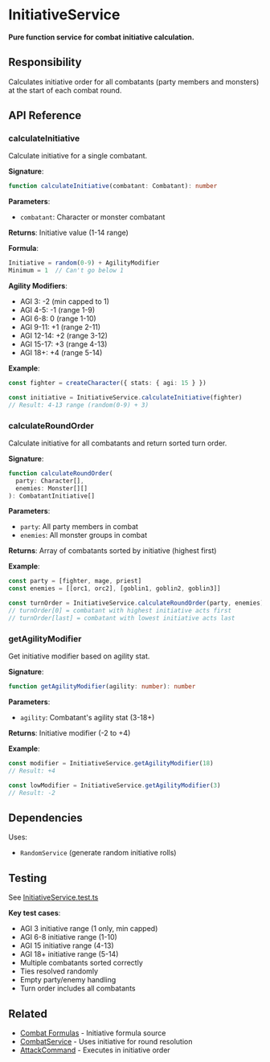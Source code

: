 # InitiativeService

**Pure function service for combat initiative calculation.**

## Responsibility

Calculates initiative order for all combatants (party members and monsters) at the start of each combat round.

## API Reference

### calculateInitiative

Calculate initiative for a single combatant.

**Signature**:
```typescript
function calculateInitiative(combatant: Combatant): number
```

**Parameters**:
- `combatant`: Character or monster combatant

**Returns**: Initiative value (1-14 range)

**Formula**:
```typescript
Initiative = random(0-9) + AgilityModifier
Minimum = 1  // Can't go below 1
```

**Agility Modifiers**:
- AGI 3: -2 (min capped to 1)
- AGI 4-5: -1 (range 1-9)
- AGI 6-8: 0 (range 1-10)
- AGI 9-11: +1 (range 2-11)
- AGI 12-14: +2 (range 3-12)
- AGI 15-17: +3 (range 4-13)
- AGI 18+: +4 (range 5-14)

**Example**:
```typescript
const fighter = createCharacter({ stats: { agi: 15 } })

const initiative = InitiativeService.calculateInitiative(fighter)
// Result: 4-13 range (random(0-9) + 3)
```

### calculateRoundOrder

Calculate initiative for all combatants and return sorted turn order.

**Signature**:
```typescript
function calculateRoundOrder(
  party: Character[],
  enemies: Monster[][]
): CombatantInitiative[]
```

**Parameters**:
- `party`: All party members in combat
- `enemies`: All monster groups in combat

**Returns**: Array of combatants sorted by initiative (highest first)

**Example**:
```typescript
const party = [fighter, mage, priest]
const enemies = [[orc1, orc2], [goblin1, goblin2, goblin3]]

const turnOrder = InitiativeService.calculateRoundOrder(party, enemies)
// turnOrder[0] = combatant with highest initiative acts first
// turnOrder[last] = combatant with lowest initiative acts last
```

### getAgilityModifier

Get initiative modifier based on agility stat.

**Signature**:
```typescript
function getAgilityModifier(agility: number): number
```

**Parameters**:
- `agility`: Combatant's agility stat (3-18+)

**Returns**: Initiative modifier (-2 to +4)

**Example**:
```typescript
const modifier = InitiativeService.getAgilityModifier(18)
// Result: +4

const lowModifier = InitiativeService.getAgilityModifier(3)
// Result: -2
```

## Dependencies

Uses:
- `RandomService` (generate random initiative rolls)

## Testing

See [InitiativeService.test.ts](../../tests/services/InitiativeService.test.ts)

**Key test cases**:
- AGI 3 initiative range (1 only, min capped)
- AGI 6-8 initiative range (1-10)
- AGI 15 initiative range (4-13)
- AGI 18+ initiative range (5-14)
- Multiple combatants sorted correctly
- Ties resolved randomly
- Empty party/enemy handling
- Turn order includes all combatants

## Related

- [Combat Formulas](../research/combat-formulas.md) - Initiative formula source
- [CombatService](./CombatService.md) - Uses initiative for round resolution
- [AttackCommand](../commands/AttackCommand.md) - Executes in initiative order
